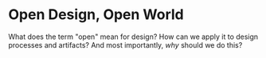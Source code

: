 # Open Design, Open World

What does the term "open" mean for design? How can we apply it to design processes and artifacts? And most importantly, *why* should we do this?
